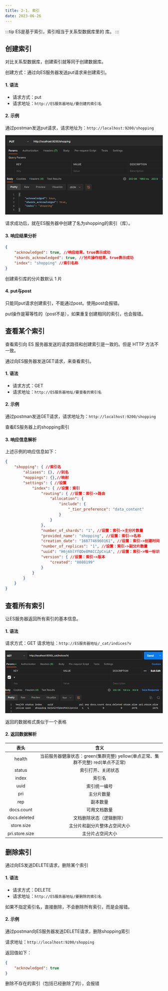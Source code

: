 ```yaml
---
title: 2-1. 索引
date: 2023-06-26
---
```

:::tip
ES是基于索引，索引相当于关系型数据库里的 库。
:::


## 创建索引
对比关系型数据库，创建索引就等同于创建数据库。

创建方式：通过向ES服务器发送put请求来创建索引。
#### 1. 语法
- 请求方式：put
- 请求地址：`http://ES服务器地址/要创建的索引名`

#### 2. 示例
通过postman发送put请求，请求地址为：`http://localhost:9200/shopping`

![2-1-1](/img/sql/es/2-1-1.jpg)

请求成功后，就在ES服务器中创建了名为shopping的索引（库）。

#### 3. 响应结果分析
```json
{
    "acknowledged": true, //响应结果，true表示成功
    "shards_acknowledged": true, //分片操作结果，true表示成功
    "index": "shopping" //索引名称
}
```
创建索引库的分片数默认 1 片

#### 4. put与post
只能同put请求创建索引，不能通过post。使用post会报错。

put操作是幂等性的（post不是），如果重复创建相同的索引，也会报错。


## 查看某个索引
查看索引向 ES 服务器发送的请求路径和创建索引是一致的。但是 HTTP 方法不一致。

通过向ES服务器发送GET请求，来查看索引。
#### 1. 语法
- 请求方式：GET
- 请求地址：`http://ES服务器地址/要查看的索引名`

#### 2. 示例
通过postman发送GET请求，请求地址为：`http://localhost:9200/shopping`

查看ES服务器上的shopping索引

#### 3. 响应信息解析
上述示例的响应信息如下：
```json
{
    "shopping": { //索引名
        "aliases": {}, //别名
        "mappings": {},//映射
        "settings": { //设置
            "index": { //设置：索引
                "routing": { //设置：索引->路由
                    "allocation": {
                        "include": {
                            "_tier_preference": "data_content"
                        }
                    }
                },
                "number_of_shards": "1", //设置：索引->主分片数量
                "provided_name": "shopping", //设置：索引->名称
                "creation_date": "1687746960161", //设置：索引->创建时间
                "number_of_replicas": "1", //设置：索引->副分片数量
                "uuid": "H6j6hlYfQDe8M4CCZpCniA", //设置：索引->唯一标识
                "version": { //设置：索引->版本
                    "created": "8080199"
                }
            }
        }
    }
}
```


## 查看所有索引
让ES服务器返回所有索引的基本信息。

#### 1. 语法
请求方式：GET
请求地址：`http://ES服务器地址/_cat/indices?v`

![2-1-2](/img/sql/es/2-1-2.jpg)

返回的数据格式类似于一个表格

#### 2. 返回数据解析
|表头|含义|
|:-:|:-:|
|health|当前服务器健康状态：green(集群完整) yellow(单点正常、集群不完整) red(单点不正常)|
|status|索引打开、关闭状态|
|index|索引名|
|uuid|索引统一编号|
|pri|主分片数量|
|rep |副本数量|
|docs.count|可用文档数量|
|docs.deleted|文档删除状态（逻辑删除）|
|store.size|主分片和副分片整体占空间大小|
|pri.store.size|主分片占空间大小|

## 删除索引
通过向ES发送DELETE请求，删除某个索引

#### 1. 语法
- 请求方式：DELETE
- 请求地址：`http://ES服务器地址/要删除的索引名`

如果不指定索引名，直接删除，不会删除所有索引，而是会报错。

#### 2. 示例
通过postman向ES服务器发送DELETE请求，删除shopping索引

请求地址：`http://localhost:9200/shopping`

返回值如下：
```json
{
    "acknowledged": true
}
```
删除不存在的索引（包括已经删除了的），会报错